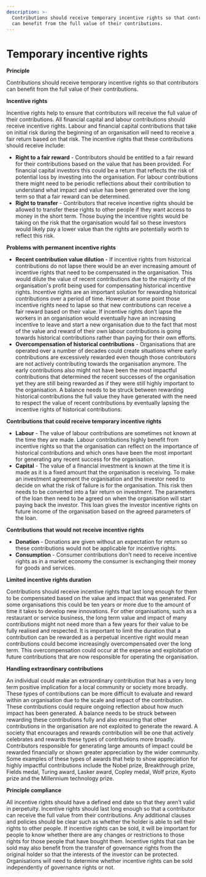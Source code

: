 ```yaml
---
description: >-
  Contributions should receive temporary incentive rights so that contributors
  can benefit from the full value of their contributions.
---
```


# Temporary incentive rights

**Principle**

Contributions should receive temporary incentive rights so that contributors can benefit from the full value of their contributions.



**Incentive rights**

Incentive rights help to ensure that contributors will receive the full value of their contributions. All financial capital and labour contributions should receive incentive rights. Labour and financial capital contributions that take on initial risk during the beginning of an organisation will need to receive a fair return based on that risk. The incentive rights that these contributions should receive include:

* **Right to a fair reward** - Contributors should be entitled to a fair reward for their contributions based on the value that has been provided. For financial capital investors this could be a return that reflects the risk of potential loss by investing into the organisation. For labour contributions there might need to be periodic reflections about their contribution to understand what impact and value has been generated over the long term so that a fair reward can be determined.
* **Right to transfer** - Contributors that receive incentive rights should be allowed to transfer these rights to other people if they want access to money in the short term. Those buying the incentive rights would be taking on the risk that the organisation would fail so these investors would likely pay a lower value than the rights are potentially worth to reflect this risk.



**Problems with permanent incentive rights**

* **Recent contribution value dilution** - If incentive rights from historical contributions do not lapse there would be an ever increasing amount of incentive rights that need to be compensated in the organisation. This would dilute the value of recent contributions due to the majority of the organisation's profit being used for compensating historical incentive rights. Incentive rights are an important solution for rewarding historical contributions over a period of time. However at some point those incentive rights need to lapse so that new contributions can receive a fair reward based on their value. If incentive rights don’t lapse the workers in an organisation would eventually have an increasing incentive to leave and start a new organisation due to the fact that most of the value and reward of their own labour contributions is going towards historical contributions rather than paying for their own efforts.
* **Overcompensation of historical contributions** - Organisations that are operated over a number of decades could create situations where early contributions are excessively rewarded even though those contributors are not actively contributing towards the organisation anymore. The early contributions also might not have been the most impactful contributions that determined the recent successes of the organisation yet they are still being rewarded as if they were still highly important to the organisation. A balance needs to be struck between rewarding historical contributions the full value they have generated with the need to respect the value of recent contributions by eventually lapsing the incentive rights of historical contributions.



**Contributions that could receive temporary incentive rights**

* **Labour** - The value of labour contributions are sometimes not known at the time they are made. Labour contributions highly benefit from incentive rights so that the organisation can reflect on the importance of historical contributions and which ones have been the most important for generating any recent success for the organisation.
* **Capital** - The value of a financial investment is known at the time it is made as it is a fixed amount that the organisation is receiving. To make an investment agreement the organisation and the investor need to decide on what the risk of failure is for the organisation. This risk then needs to be converted into a fair return on investment. The parameters of the loan then need to be agreed on when the organisation will start paying back the investor. This loan gives the investor incentive rights on future income of the organisation based on the agreed parameters of the loan.



**Contributions that would not receive incentive rights**

* **Donation** - Donations are given without an expectation for return so these contributions would not be applicable for incentive rights.
* **Consumption** - Consumer contributions don’t need to receive incentive rights as in a market economy the consumer is exchanging their money for goods and services.



**Limited incentive rights duration**

Contributions should receive incentive rights that last long enough for them to be compensated based on the value and impact that was generated. For some organisations this could be ten years or more due to the amount of time it takes to develop new innovations. For other organisations, such as a restaurant or service business, the long term value and impact of many contributions might not need more than a few years for their value to be fully realised and respected. It is important to limit the duration that a contribution can be rewarded as a perpetual incentive right would mean contributions could become increasingly overcompensated over the long term. This overcompensation could occur at the expense and exploitation of future contributions that are now responsible for operating the organisation.



**Handling extraordinary contributions**

An individual could make an extraordinary contribution that has a very long term positive implication for a local community or society more broadly. These types of contributions can be more difficult to evaluate and reward within an organisation due to the scale and impact of the contribution. These contributions could require ongoing reflection about how much impact has been generated. A balance needs to be struck between rewarding these contributions fully and also ensuring that other contributions in the organisation are not exploited to generate the reward. A society that encourages and rewards contribution will be one that actively celebrates and rewards these types of contributions more broadly. Contributors responsible for generating large amounts of impact could be rewarded financially or shown greater appreciation by the wider community. Some examples of these types of awards that help to show appreciation for highly impactful contributions include the Nobel prize, Breakthrough prize, Fields medal, Turing award, Lasker award, Copley medal, Wolf prize, Kyoto prize and the Millennium technology prize.



**Principle compliance**

All incentive rights should have a defined end date so that they aren’t valid in perpetuity. Incentive rights should last long enough so that a contributor can receive the full value from their contributions. Any additional clauses and policies should be clear such as whether the holder is able to sell their rights to other people. If incentive rights can be sold, it will be important for people to know whether there are any changes or restrictions to those rights for those people that have bought them. Incentive rights that can be sold may also benefit from the transfer of governance rights from the original holder so that the interests of the investor can be protected. Organisations will need to determine whether incentive rights can be sold independently of governance rights or not.
